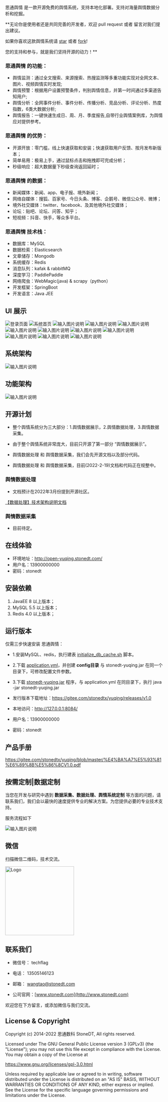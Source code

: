 思通舆情 是一款开源免费的舆情系统，支持本地化部署。支持对海量舆情数据分析和挖掘。
<br>

**无论你是使用者还是共同完善的开发者，欢迎 pull request 或者 留言对我们提出建议。

如果你喜欢这款舆情系统请 [star](https://gitee.com/stonedtx/yuqing/star) 或者 [fork](https://gitee.com/stonedtx/yuqing)!

您的支持和参与，就是我们坚持开源的动力！** 




### 思通舆情 的功能：

-   舆情监测：通过全文搜索、来源搜索、热搜监测等多重功能实现对全网文本、图片、视频舆情实时发现;
-   舆情预警：根据用户设置预警条件，判别舆情信息，并第一时间通过多渠道告知用户;
-   舆情分析：全网事件分析、事件分析、传播分析、竞品分析、评论分析、热度指数，6类大数据分析;
-   舆情报告：一键快速生成日、周、月、季度报告,自带行业舆情案例库，为舆情应对提供参考。


### 思通舆情 的优势：

-   开源开放：零门槛，线上快速获取和安装；快速获取用户反馈、按月发布新版本；
-   简单易用：极易上手，通过鼠标点击和拖拽即可完成分析；
-   秒级响应：超大数据量下秒级查询返回延时；


### 思通舆情 的数据：

-   新闻媒体：新闻、app、电子报、境外新闻；
-   网络自媒体：搜狐、百家号、今日头条、博客、企鹅号、微信公众号、微博；
-   境外社交媒体：twitter、facebook、及其他境外社交媒体；
-   论坛：贴吧、论坛、问答、知乎；
-   短视频：抖音、快手，等众多平台。


### 思通舆情 技术栈：

- 数据库：MySQL
- 数据检索：Elasticsearch
- 文章储存：Mongodb
- 系统缓存：Redis
- 消息队列：kafak & rabbitMQ
- 深度学习：PaddlePaddle
- 网络爬虫：WebMagic(java) & scrapy（python）
- 开发框架：SpringBoot
- 开发语言：Java JEE



## UI 展示
![登录页面](ProIMG/login.png)
![系统首页](ProIMG/main2.png)
![输入图片说明](ProIMG/main.png)
![输入图片说明](ProIMG/main3.png)
![输入图片说明](ProIMG/main4.png)
![输入图片说明](ProIMG/report.png)
![输入图片说明](ProIMG/shijian.png)
![输入图片说明](ProIMG/xiangqing.png)
![输入图片说明](ProIMG/secher.png)
![输入图片说明](ProIMG/jiance.png)
![输入图片说明](ProIMG/WechatIMG12912.png)
![输入图片说明](ProIMG/WechatIMG12910.png)


## 系统架构

![输入图片说明](ProIMG/gongneng-jiagou.png)


## 功能架构
![输入图片说明](ProIMG/%E7%B3%BB%E7%BB%9F%E5%8A%9F%E8%83%BD.png)


## 开源计划

-  整个舆情系统分为三大部分：1.舆情数据展示，2.舆情数据处理，3.舆情数据采集。

-  由于整个舆情系统非常庞大，目前只开源了第一部分 “舆情数据展示”。

-  舆情数据处理 和 舆情数据采集，我们会先开源文档以及部分代码。

-  舆情数据处理 和 舆情数据采集，目前(2022-2-19)文档和代码正在规整中。

### 舆情数据处理 

-   文档预计在2022年3月份提到开源社区。

   [【数据处理】技术架构说明文档](https://gitee.com/stonedtx/yuqing/blob/master/dataProcessing.md)

###  舆情数据采集 
-   目前待定。
 

## 在线体验

-   环境地址：<http://open-yuqing.stonedt.com/>
-   用户名：13900000000
-   密码：stonedt


## 安装依赖
1. JavaEE 8 以上版本；
2. MySQL 5.5 以上版本；
3. Redis 4.0 以上版本；
 

## 运行版本

仅需三步快速安装 思通舆情：

-  1.安装MySQL、redis，执行建表 [initialize_db_cache.sh](https://gitee.com/stonedtx/yuqing/raw/master/initialize_db_cache.sh)  脚本。

-  2.下载 [application.yml](https://gitee.com/stonedtx/yuqing/raw/master/config/application.yml)，并创建 **config目录**  与 stonedt-yuqing.jar 在同一个目录下，可修改配置文件参数。

-  3.下载 [stonedt-yuqing.jar](https://gitee.com/stonedtx/yuqing/attach_files/965888/download/stonedt-yuqing.jar) 程序，与 application.yml 在同目录下，执行 java -jar stonedt-yuqing.jar


-  发行版本下载地址：https://gitee.com/stonedtx/yuqing/releases/v1.0

-  本地访问：http://127.0.0.1:8084/

-  用户名：13900000000

-  密码：stonedt



## 产品手册

https://gitee.com/stonedtx/yuqing/blob/master/%E4%BA%A7%E5%93%81%E6%89%8B%E5%86%8CV1.0.pdf



##  按需定制|数据定制
  当您在开发与研究中遇到  **数据采集、数据处理、舆情系统定制**  等方面的问题，请联系我们，我们会以最快的速度提供专业的解决方案。为您提供必要的专业技术支持。

  服务流程如下

![输入图片说明](ProIMG/data-plan.png)



## 微信
   扫描微信二维码，技术交流。

<img src="./ProIMG/%E8%81%94%E7%B3%BB%E6%88%91%E4%BB%AC-%E4%B8%AA%E4%BA%BA%E5%BE%AE%E4%BF%A1.jpg" title="Logo"  width="220">



## 联系我们

+ 微信号： techflag  

+ 电话： 13505146123

+ 邮箱： wangtao@stonedt.com

+ 公司官网：[www.stonedt.com](http://www.stonedt.com)

欢迎您在下方留言，或添加微信与我们交流。


## License & Copyright

Copyright (c) 2014-2022 思通数科 StoneDT, All rights reserved.

Licensed under The GNU General Public License version 3 (GPLv3)  (the "License"); you may not use this file except in compliance with the License. You may obtain a copy of the License at

<https://www.gnu.org/licenses/gpl-3.0.html>

Unless required by applicable law or agreed to in writing, software distributed under the License is distributed on an "AS IS" BASIS, WITHOUT WARRANTIES OR CONDITIONS OF ANY KIND, either express or implied. See the License for the specific language governing permissions and limitations under the License.